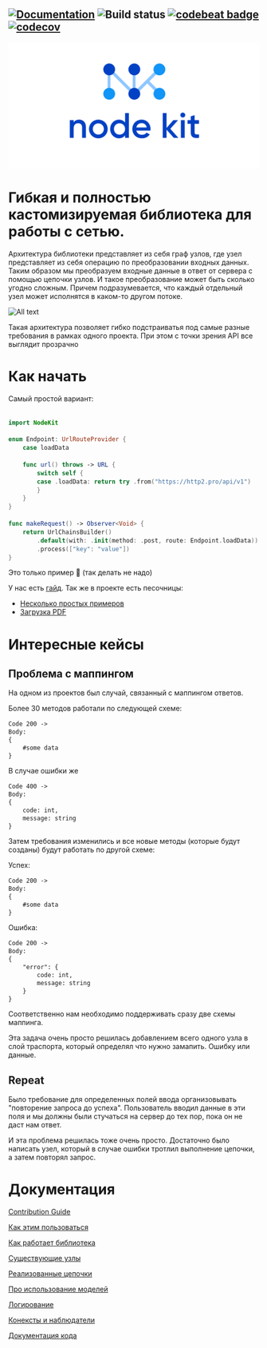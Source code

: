 [![Documentation](https://github.com/surfstudio/NodeKit/blob/master/docs/badge.svg)](https://surfstudio.github.io/NodeKit/index.html)
![Build status](https://travis-ci.org/surfstudio/NodeKit.svg?branch=master)
[![codebeat badge](https://codebeat.co/badges/cf2745e0-3cc3-43f6-8081-561eaa6e1a73)](https://codebeat.co/projects/github-com-surfstudio-nodekit-master)
[![codecov](https://codecov.io/gh/surfstudio/NodeKit/branch/master/graph/badge.svg)](https://codecov.io/gh/surfstudio/NodeKit)
---
<p align="center">
  <img src="TechDocs/Header.svg">
</p>

# Гибкая и полностью кастомизируемая библиотека для работы с сетью.

Архитектура библиотеки представляет из себя граф узлов, где узел представляет из себя операцию по преобразовании входных данных. Таким образом мы преобразуем входные данные в ответ от сервера с помощью цепочки узлов. И такое преобразование может быть сколько угодно сложным. 
Причем подразумевается, что каждый отдельный узел может исполнятся в каком-то другом потоке.

![All text](TechDocs/NodeKitHeader.svg)

Такая архитектура позволяет гибко подстраиватья под самые разные требования в рамках одного проекта. 
При этом с точки зрения API все выглядит прозрачно

# Как начать

Самый простой вариант:

```Swift

import NodeKit

enum Endpoint: UrlRouteProvider {
    case loadData

    func url() throws -> URL {
        switch self {
        case .loadData: return try .from("https://http2.pro/api/v1")
        }
    }
}

func makeRequest() -> Observer<Void> {
    return UrlChainsBuilder()
        .default(with: .init(method: .post, route: Endpoint.loadData))
        .process(["key": "value"])
}

```
Это только пример 🙂 (так делать не надо)

У нас есть [гайд](TechDocs/GettingStarted.md). 
Так же в проекте есть песочницы:
- [Несколько простых примеров](SimpleExample.playground)
- [Загрузка PDF](LoadPdfPlayground.playground)

# Интересные кейсы

## Проблема с маппингом

На одном из проектов был случай, связанный с маппингом ответов.

Более 30 методов работали по следующей схеме:

```
Code 200 ->
Body:
{
    #some data
}
```
В случае ошибки же
```
Code 400 ->
Body:
{
    code: int,
    message: string
}

```
Затем требования изменились и все новые методы (которые будут созданы) будут работать по другой схеме:

Успех:
```
Code 200 ->
Body:
{
    #some data
}
```

Ошибка:

```
Code 200 ->
Body:
{
    "error": {
        code: int,
        message: string
    }
}
```

Соответственно нам необходимо поддерживать сразу две схемы маппинга. 

Эта задача очень просто решилась добавлением всего одного узла в слой траспорта, который определял что нужно замапить.
Ошибку или данные. 

## Repeat

Было требование для определенных полей ввода организовывать "повторение запроса до успеха". 
Пользователь вводил данные в эти поля и мы должны были стучаться на сервер до тех пор, пока он не даст нам ответ. 

И эта проблема решилась тоже очень просто. Достаточно было написать узел, который в случае ошибки тротлил выполнение цепочки, а затем повторял запрос. 

# Документация

[Contribution Guide](/TechDocs/ContributionGuide.md)

[Как этим пользоваться](/TechDocs/Usage.md)

[Как работает библиотека](/TechDocs/Nodes/Basic.md)

[Существующие узлы](/TechDocs/Nodes/Existing.md)

[Реализованные цепочки](/TechDocs/Chains.md)

[Про использование моделей](/TechDocs/Models.md)

[Логирование](/TechDocs/Log/Log.md)

[Конексты и наблюдатели](/TechDocs/Contexts.md)

[Документация кода](https://surfstudio.github.io/NodeKit/index.html)

